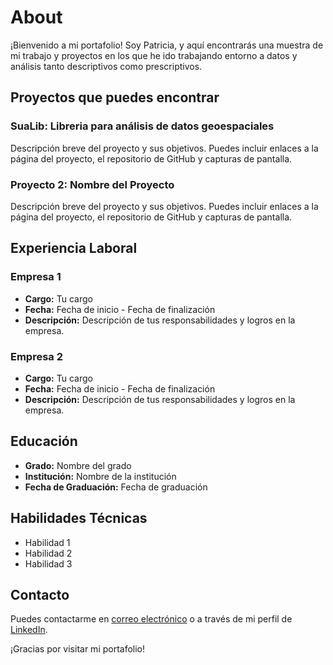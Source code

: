 
# About

¡Bienvenido a mi portafolio! Soy Patricia, y aquí encontrarás una muestra de mi trabajo y proyectos en los que he ido trabajando entorno a datos y análisis tanto descriptivos como prescriptivos.

## Proyectos que puedes encontrar

### SuaLib: Libreria para análisis de datos geoespaciales

Descripción breve del proyecto y sus objetivos. Puedes incluir enlaces a la página del proyecto, el repositorio de GitHub y capturas de pantalla.

### Proyecto 2: Nombre del Proyecto

Descripción breve del proyecto y sus objetivos. Puedes incluir enlaces a la página del proyecto, el repositorio de GitHub y capturas de pantalla.

## Experiencia Laboral

### Empresa 1

- **Cargo:** Tu cargo
- **Fecha:** Fecha de inicio - Fecha de finalización
- **Descripción:** Descripción de tus responsabilidades y logros en la empresa.

### Empresa 2

- **Cargo:** Tu cargo
- **Fecha:** Fecha de inicio - Fecha de finalización
- **Descripción:** Descripción de tus responsabilidades y logros en la empresa.

## Educación

- **Grado:** Nombre del grado
- **Institución:** Nombre de la institución
- **Fecha de Graduación:** Fecha de graduación

## Habilidades Técnicas

- Habilidad 1
- Habilidad 2
- Habilidad 3

## Contacto

Puedes contactarme en [correo electrónico](mailto:tu@email.com) o a través de mi perfil de [LinkedIn](https://www.linkedin.com/in/tu-perfil).

¡Gracias por visitar mi portafolio!
